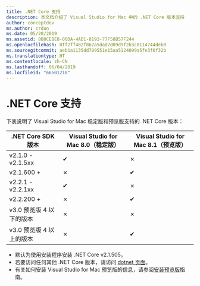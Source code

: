 ```yaml
---
title: .NET Core 支持
description: 本文档介绍了 Visual Studio for Mac 中的 .NET Core 版本支持
author: conceptdev
ms.author: crdun
ms.date: 05/20/2019
ms.assetid: 8B8CEBE8-00DA-4AD1-8193-77F58B57F244
ms.openlocfilehash: 0ff2ff482f867a5dad7d09d9f2b3c8114744deb0
ms.sourcegitcommit: aeb1a1135dd789551e15aa5124099a5fe3f0f32b
ms.translationtype: HT
ms.contentlocale: zh-CN
ms.lasthandoff: 06/04/2019
ms.locfileid: "66501210"
---
```

# <a name="net-core-support"></a>.NET Core 支持

下表说明了 Visual Studio for Mac 稳定版和预览版支持的 .NET Core 版本：

.NET Core SDK 版本  |Visual Studio for Mac 8.0（稳定版）  |Visual Studio for Mac 8.1（预览版）  |
|---------|---------|---------|
|v2.1.0 - v2.1.5xx    |✔|✗|
|v2.1.600 +     |✗|✔︎|
|v2.2.1 - v2.2.1xx|✔︎|✗|
|v2.2.200 + |✗| ✔︎ |
|v3.0 预览版 4 以下的版本 |✗|✗|
|v3.0 预览版 4 以上的版本 |✗|✔︎ |

* 默认为使用安装程序安装 .NET Core v2.1.505。
* 若要访问任何其他 .NET Core 版本，请访问 [dotnet 页面](https://dotnet.microsoft.com/download/dotnet-core)。
* 有关如何安装 Visual Studio for Mac 预览版的信息，请参阅[安装预览版](https://docs.microsoft.com/visualstudio/mac/install-preview)指南。
